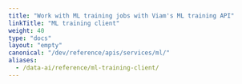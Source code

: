 ```yaml
---
title: "Work with ML training jobs with Viam's ML training API"
linkTitle: "ML training client"
weight: 40
type: "docs"
layout: "empty"
canonical: "/dev/reference/apis/services/ml/"
aliases:
  - /data-ai/reference/ml-training-client/
---
```

